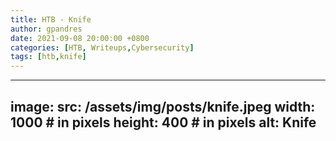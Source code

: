 ```yaml
---
title: HTB - Knife
author: gpandres
date: 2021-09-08 20:00:00 +0800
categories: [HTB, Writeups,Cybersecurity]
tags: [htb,knife]
---
```



---
image:
  src: /assets/img/posts/knife.jpeg
  width: 1000   # in pixels
  height: 400   # in pixels
  alt: Knife
---



